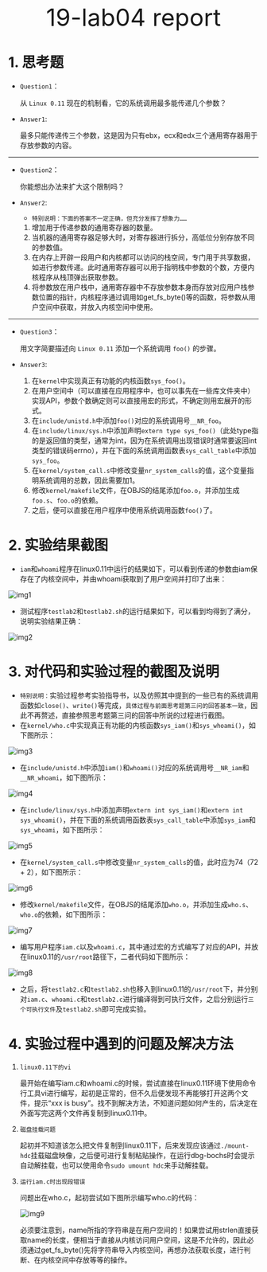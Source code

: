 <center>
    <font size=8>19-lab04 report</font>
</center>

# 1. 思考题

* `Question1`：

  从 `Linux 0.11` 现在的机制看，它的系统调用最多能传递几个参数？

* `Answer1`:

  最多只能传递传三个参数，这是因为只有ebx，ecx和edx三个通用寄存器用于存放参数的内容。

---
* `Question2`：
  
  你能想出办法来扩大这个限制吗？

* `Answer2`:
  * `特别说明：下面的答案不一定正确，但充分发挥了想象力……`
  1. 增加用于传递参数的通用寄存器的数量。
  2. 当机器的通用寄存器足够大时，对寄存器进行拆分，高低位分别存放不同的参数值。
  3. 在内存上开辟一段用户和内核都可以访问的栈空间，专门用于共享数据，如进行参数传递。此时通用寄存器可以用于指明栈中参数的个数，方便内核程序从栈顶弹出获取参数。
  4. 将参数放在用户栈中，通用寄存器中不存放参数本身而存放对应用户栈参数位置的指针，内核程序通过调用如get_fs_byte()等的函数，将参数从用户空间中获取，并放入内核空间中使用。

---
* `Question3`：
  
  用文字简要描述向 `Linux 0.11` 添加一个系统调用 `foo()` 的步骤。

* `Answer3`:
  1. 在`kernel`中实现真正有功能的内核函数`sys_foo()`。
  2. 在用户空间中（可以直接在应用程序中，也可以事先在一些库文件夹中）实现API，参数个数确定则可以直接用宏的形式，不确定则用宏展开的形式。
  3. 在`include/unistd.h`中添加`foo()`对应的系统调用号`__NR_foo`。
  4. 在`include/linux/sys.h`中添加声明`extern type sys_foo()`（此处type指的是返回值的类型，通常为int，因为在系统调用出现错误时通常要返回int类型的错误码errno），并在下面的系统调用函数表`sys_call_table`中添加`sys_foo`。
  5. 在`kernel/system_call.s`中修改变量`nr_system_calls`的值，这个变量指明系统调用的总数，因此需要加1。
  6. 修改`kernel/makefile`文件，在OBJS的结尾添加`foo.o`，并添加生成`foo.s`、`foo.o`的依赖。
  7. 之后，便可以直接在用户程序中使用系统调用函数`foo()`了。

# 2. 实验结果截图

* `iam`和`whoami`程序在linux0.11中运行的结果如下，可以看到传递的参数由iam保存在了内核空间中，并由whoami获取到了用户空间并打印了出来：

![img1](./images/img1.png)

* 测试程序`testlab2`和`testlab2.sh`的运行结果如下，可以看到均得到了满分，说明实验结果正确：

![img2](./images/img2.png)

# 3. 对代码和实验过程的截图及说明

* `特别说明：`实验过程参考实验指导书，以及仿照其中提到的一些已有的系统调用函数如`close()`、`write()`等完成，`具体过程与前面思考题第三问的回答基本一致`，因此不再赘述，直接参照思考题第三问的回答中所说的过程进行截图。
* 在`kernel/who.c`中实现真正有功能的内核函数`sys_iam()`和`sys_whoami()`，如下图所示：

![img3](./images/img3.png)

* 在`include/unistd.h`中添加`iam()`和`whoami()`对应的系统调用号`__NR_iam`和`__NR_whoami`，如下图所示：

![img4](./images/img4.png)

* 在`include/linux/sys.h`中添加声明`extern int sys_iam()`和`extern int sys_whoami()`，并在下面的系统调用函数表`sys_call_table`中添加`sys_iam`和`sys_whoami`，如下图所示：

![img5](./images/img5.png)

* 在`kernel/system_call.s`中修改变量`nr_system_calls`的值，此时应为74（72 + 2），如下图所示：

![img6](./images/img6.png)

* 修改`kernel/makefile`文件，在OBJS的结尾添加`who.o`，并添加生成`who.s`、`who.o`的依赖，如下图所示：

![img7](./images/img7.png)

* 编写用户程序`iam.c`以及`whoami.c`，其中通过宏的方式编写了对应的API，并放在linux0.11的`/usr/root`路径下，二者代码如下图所示：

![img8](./images/img8.png)

* 之后，将`testlab2.c`和`testlab2.sh`也移入到linux0.11的`/usr/root`下，并分别对`iam.c`、`whoami.c`和`testlab2.c`进行编译得到可执行文件，之后分别运行`三个可执行文件`及`testlab2.sh`即可完成实验。

# 4. 实验过程中遇到的问题及解决方法

1. `linux0.11下的vi`

    最开始在编写iam.c和whoami.c的时候，尝试直接在linux0.11环境下使用命令行工具vi进行编写，起初是正常的，但不久后便发现不再能够打开这两个文件，提示“xxx is busy”。找不到解决方法，不知道问题如何产生的，后决定在外面写完这两个文件再复制到linux0.11中。

2. `磁盘挂载问题`

    起初并不知道该怎么把文件复制到linux0.11下，后来发现应该通过`./mount-hdc`挂载磁盘映像，之后便可进行复制粘贴操作，在运行dbg-bochs时会提示自动解挂载，也可以使用命令`sudo umount hdc`来手动解挂载。

3. `运行iam.c时出现段错误`

    问题出在who.c，起初尝试如下图所示编写who.c的代码：

    ![img9](./images/img9.png)

    必须要注意到，name所指的字符串是在用户空间的！如果尝试用strlen直接获取name的长度，便相当于直接从内核访问用户空间，这是不允许的，因此必须通过get_fs_byte()先将字符串导入内核空间，再想办法获取长度，进行判断、在内核空间中存放等等的操作。